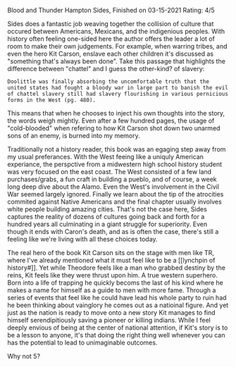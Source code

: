 Blood and Thunder
Hampton Sides, Finished on 03-15-2021
Rating: 4/5


Sides does a fantastic job weaving together the collision of culture that occured between Americans, Mexicans, and the indigenious peoples.  With history often feeling one-sided here the author offers the leader a lot of room to make their own judgements.   For example, when warring tribes, and even the hero Kit Carson, enslave each other children it's discussed as "something that's always been done".  Take this passage that highlights the difference between "chattel" and I guess the other-kind? of slavery:

	Doolittle was finally absorbing the uncomfortable truth that the united states had fought a bloody war in large part to banish the evil of chattel slavery still had slavery flourishing in various pernicious forms in the West (pg. 480).
	
This means that when he chooses to inject his own thoughts into the story, the words weigh mightly.   Even after a few hundred pages, the usage of "cold-blooded" when refering to how Kit Carson shot down two unarmed sons of an enemy, is burned into my memory.

Traditionally not a history reader, this book was an egaging step away from my usual preferances.  With the West feeing like a uniquly American experiance, the perspctive from a midwestern high school history student was very focused on the east coast.  The West consisted of a few land purchases/grabs, a fun craft in building a pueblo, and of course, a week long deep dive about the Alamo.  Even the West's involvement in the Civil War seemed largely ignored.  Finally we learn about the tip of the atrocities commited against Native Americans and the final chapter usually involves white people building amazing cities.  That's not the case here, Sides captures the reality of dozens of cultures going back and forth for a hundred years all culminating in a giant struggle for superiority.  Even though it ends with Caron's death, and as is often the case, there's still a feeling like we're living with all these choices today.  

The real hero of the book Kit Carson sits on the stage with men like TR, where I've already mentioned what it must feel like to be a [[lynchpin of history#]].  Yet while Theodore feels like a man who grabbed destiny by the reins, Kit feels like they were thrust upon him.  A true western superhero.  Born into a life of trapping he quickly becoms the last of his kind where he makes a name for himself as a guide to men with more fame.  Through a series of events that feel like he could have lead his whole party to ruin had he been thinking about vainglory he comes out as a natioinal figure.  And yet just as the nation is ready to move onto a new story Kit manages to find himself serendipitiously saving a pioneer or killing indians.   While I feel deeply envious of being at the center of national attention, if Kit's story is to be a lesson to anyone, it's that doing the right thing well whenever you can has the potential to lead to unimaginable outcomes.

Why not 5?